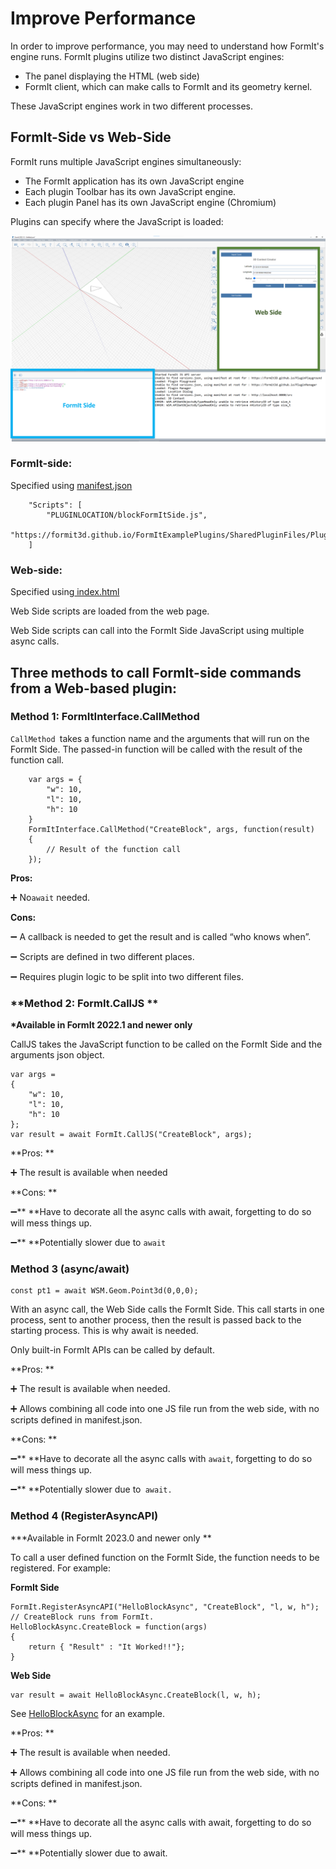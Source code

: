 # Improve Performance

In order to improve performance, you may need to understand how FormIt's engine runs. FormIt plugins utilize two distinct JavaScript engines:&#x20;

* The panel displaying the HTML (web side)
* FormIt client, which can make calls to FormIt and its geometry kernel.&#x20;

These JavaScript engines work in two different processes.

## **FormIt-Side vs Web-Side**

FormIt runs multiple JavaScript engines simultaneously:

* The FormIt application has its own JavaScript engine
* Each plugin Toolbar has its own JavaScript engine.
* Each plugin Panel has its own JavaScript engine (Chromium)

Plugins can specify where the JavaScript is loaded:

![](../../../.gitbook/assets/d13.png)

### FormIt-side:

Specified using [manifest.json](https://github.com/FormIt3D/FormItExamplePlugins/blob/master/HelloBlockAsync/v23\_0/manifest.json#L8)

```
    "Scripts": [
        "PLUGINLOCATION/blockFormItSide.js",
        "https://formit3d.github.io/FormItExamplePlugins/SharedPluginFiles/PluginUtils18_0.js"
    ]

```

### Web-side:

Specified using[ index.html](https://github.com/FormIt3D/FormItExamplePlugins/blob/master/HelloBlockAsync/v23\_0/index.html#L7)

Web Side scripts are loaded from the web page.&#x20;

Web Side scripts can call into the FormIt Side JavaScript using multiple async calls.

## Three methods to call FormIt-side commands from a Web-based plugin:

### Method 1: FormItInterface.CallMethod

`CallMethod `takes a function name and the arguments that will run on the FormIt Side.  The passed-in function will be called with the result of the function call.

```
    var args = {
        "w": 10,
        "l": 10,
        "h": 10
    }
    FormItInterface.CallMethod("CreateBlock", args, function(result)
    {
        // Result of the function call
    });
```

**Pros:**&#x20;

➕ No`await` needed.&#x20;

**Cons:**&#x20;

➖ A callback is needed to get the result and is called “who knows when”.&#x20;

➖ Scripts are defined in two different places.&#x20;

➖ Requires plugin logic to be split into two different files.

### **Method 2: FormIt.CallJS **

**\*Available in FormIt 2022.1 and newer only**

CallJS takes the JavaScript function to be called on the FormIt Side and the arguments json object.

```
var args =
{
    "w": 10,
    "l": 10,
    "h": 10
};
var result = await FormIt.CallJS("CreateBlock", args);

```

**Pros: **

➕ The result is available when needed

**Cons: **

➖** **Have to decorate all the async calls with await, forgetting to do so will mess things up.

➖** **Potentially slower due to `await`

### **Method 3 (async/await)**

```
const pt1 = await WSM.Geom.Point3d(0,0,0);
```

With an async call, the Web Side calls the FormIt Side. This call starts in one process, sent to another process, then the result is passed back to the starting process. This is why await is needed.&#x20;

Only built-in FormIt APIs can be called by default.

**Pros: **

➕ The result is available when needed.&#x20;

➕ Allows combining all code into one JS file run from the web side, with no scripts defined in manifest.json.

**Cons: **

➖** **Have to decorate all the async calls with `await`, forgetting to do so will mess things up.&#x20;

➖** **Potentially slower due to` await.`

### Method 4 (RegisterAsyncAPI)&#x20;

**\*Available in FormIt 2023.0 and newer only **

To call a user defined function on the FormIt Side, the function needs to be registered. For example:&#x20;

**FormIt Side**

```
FormIt.RegisterAsyncAPI("HelloBlockAsync", "CreateBlock", "l, w, h");
// CreateBlock runs from FormIt.
HelloBlockAsync.CreateBlock = function(args)
{
    return { "Result" : "It Worked!!"};
}
```

**Web Side**

```
var result = await HelloBlockAsync.CreateBlock(l, w, h);
```

See [HelloBlockAsync](https://github.com/FormIt3D/FormItExamplePlugins/tree/master/HelloBlockAsync/v23\_0)  for an example.

**Pros: **

➕ The result is available when needed.&#x20;

➕ Allows combining all code into one JS file run from the web side, with no scripts defined in manifest.json.

**Cons: **

➖** **Have to decorate all the async calls with await, forgetting to do so will mess things up.&#x20;

➖** **Potentially slower due to await.

##
